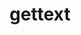 ---
title: "gettext"
layout: cache
categories: [package, v0.18.0]
meta: {"versions": ["0.21"], "compilers": ["gcc@=7.5.0", "gcc@=8.4.0"], "oss": ["ubuntu18.04"], "platforms": ["linux"], "targets": ["x86_64"], "stacks": ["build_systems", "data-vis-sdk", "e4s", "radiuss", "root", "tutorial"], "num_specs": 3, "num_specs_by_stack": {"tutorial": 2, "root": 3, "build_systems": 1, "radiuss": 1, "data-vis-sdk": 1, "e4s": 1}}
spec_details: [{"hash": "wuasyuujhovdcl4ymsayv65phrx35bpf", "compiler": "gcc@=7.5.0", "versions": ["0.21"], "os": "ubuntu18.04", "platform": "linux", "target": "x86_64", "variants": ["+bzip2", "+curses", "+git", "~libunistring", "+libxml2", "+tar", "+xz"], "stacks": ["tutorial", "root", "build_systems", "radiuss", "data-vis-sdk"], "size": "-", "tarball": "https://binaries.spack.io/v0.18.0/build_cache/linux-ubuntu18.04-x86_64/gcc-7.5.0/gettext-0.21/linux-ubuntu18.04-x86_64-gcc-7.5.0-gettext-0.21-wuasyuujhovdcl4ymsayv65phrx35bpf.spack"}, {"hash": "7g6rytllpv267r53rkju7hlxjll7cjsv", "compiler": "gcc@=7.5.0", "versions": ["0.21"], "os": "ubuntu18.04", "platform": "linux", "target": "x86_64", "variants": ["+bzip2", "+curses", "+git", "~libunistring", "+libxml2", "+tar", "+xz"], "stacks": ["root", "e4s"], "size": "-", "tarball": "https://binaries.spack.io/v0.18.0/build_cache/linux-ubuntu18.04-x86_64/gcc-7.5.0/gettext-0.21/linux-ubuntu18.04-x86_64-gcc-7.5.0-gettext-0.21-7g6rytllpv267r53rkju7hlxjll7cjsv.spack"}, {"hash": "yxcscicgqyjxtwuizsfvtzizgp4rwbtb", "compiler": "gcc@=8.4.0", "versions": ["0.21"], "os": "ubuntu18.04", "platform": "linux", "target": "x86_64", "variants": ["+bzip2", "+curses", "+git", "~libunistring", "+libxml2", "+tar", "+xz"], "stacks": ["root", "tutorial"], "size": "-", "tarball": "https://binaries.spack.io/v0.18.0/build_cache/linux-ubuntu18.04-x86_64/gcc-8.4.0/gettext-0.21/linux-ubuntu18.04-x86_64-gcc-8.4.0-gettext-0.21-yxcscicgqyjxtwuizsfvtzizgp4rwbtb.spack"}]
---